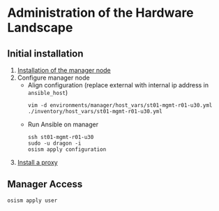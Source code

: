 # Administration of the Hardware Landscape

## Initial installation

1. [Installation of the manager node](setup/Managager_Node.md)
2. Configure manager node
   * Align configuration
     (replace external with internal ip address in `ansible_host`)
     ```
     vim -d environments/manager/host_vars/st01-mgmt-r01-u30.yml ./inventory/host_vars/st01-mgmt-r01-u30.yml
     ```
   * Run Ansible on manager
     ```
     ssh st01-mgmt-r01-u30
     sudo -u dragon -i
     osism apply configuration
     ```
1. [Install a proxy](https://osism.tech/docs/guides/configuration-guide/proxy)

## Manager Access

```
osism apply user
```
